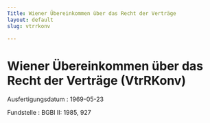 ```yaml
---
Title: Wiener Übereinkommen über das Recht der Verträge
layout: default
slug: vtrrkonv

---
```


# Wiener Übereinkommen über das Recht der Verträge (VtrRKonv)

Ausfertigungsdatum
:   1969-05-23

Fundstelle
:   BGBl II: 1985, 927

